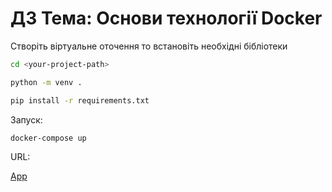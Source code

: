 # ДЗ Тема: Основи технології  Docker

Створіть віртуальне оточення то встановіть необхідні бібліотеки

```bash
cd <your-project-path>
```

```bash
python -m venv .
```

```bash
pip install -r requirements.txt
```

Запуск:

```bash
docker-compose up
```

URL:

[App](http://127.0.0.1:8000)
